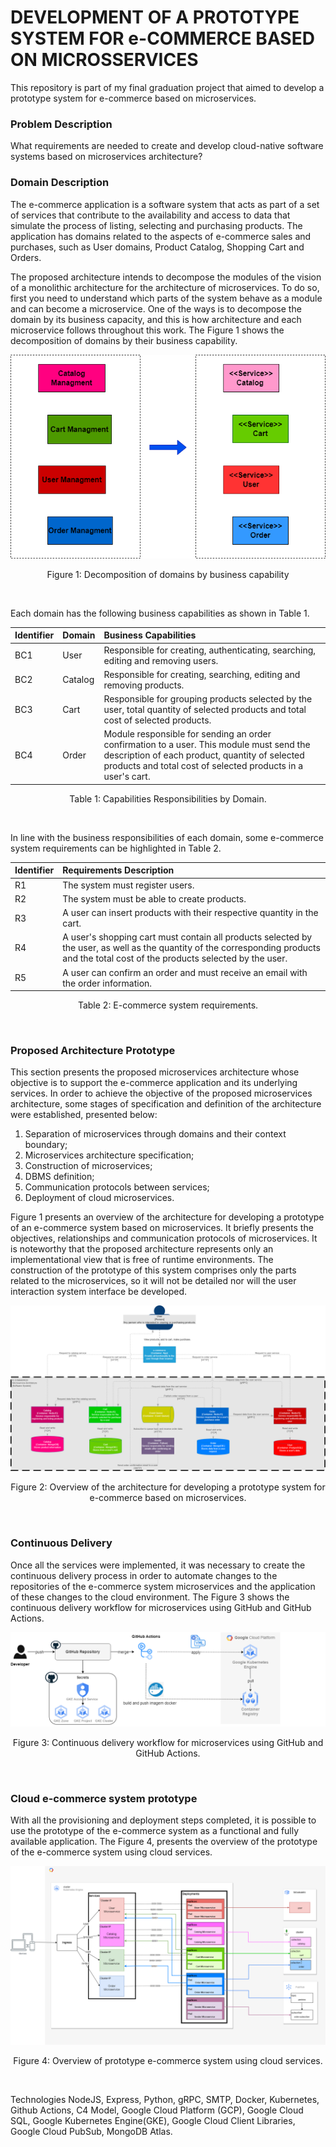 # DEVELOPMENT OF A PROTOTYPE SYSTEM FOR e-COMMERCE BASED ON MICROSSERVICES

This repository is part of my final graduation project that aimed to develop a prototype system for e-commerce based on microservices.

### Problem Description

What requirements are needed to create and develop cloud-native software systems based on microservices architecture?

### Domain Description

The e-commerce application is a software system that acts as part of a set of services that contribute to the availability and access to data that simulate the process of listing, selecting and purchasing products. The application has domains related to the  aspects of e-commerce sales and purchases, such as User domains, Product Catalog, Shopping Cart and Orders.

The proposed architecture intends to decompose the modules of the vision of a monolithic architecture for the architecture of microservices. To do so, first you need to understand which parts of the system behave as a module and can become a microservice. One of the ways is to decompose the domain by its business capacity, and this is how architecture and each microservice follows throughout this work. The Figure 1 shows the decomposition of domains by their business capability.

<div align="center">
  
![image](./docs/businessCapability/EN-businessCapability.drawio.png)
  <p>Figure 1: Decomposition of domains by business capability</p>
  <br>
</div>

Each domain has the following business capabilities as shown in Table 1.

Identifier    | Domain  | Business Capabilities 
-----------   | ------- | :------
BC1           | User    | Responsible for creating, authenticating, searching, editing and removing users.
BC2           | Catalog | Responsible for creating, searching, editing and removing products.
BC3           | Cart    | Responsible for grouping products selected by the user, total quantity of selected products and total cost of selected products.
BC4           | Order   | Module responsible for sending an order confirmation to a user. This module must send the description of each product, quantity of selected products and total cost of selected products in a user's cart.

<div align="center">
  <p>Table 1: Capabilities Responsibilities by Domain.</p>
  <br>
</div>

In line with the business responsibilities of each domain, some e-commerce system requirements can be highlighted in Table 2.

Identifier  | Requirements Description
---------   | :------
R1          | The system must register users.
R2          | The system must be able to create products.
R3          | A user can insert products with their respective quantity in the cart.
R4          | A user's shopping cart must contain all products selected by the user, as well as the quantity of the corresponding products and the total cost of the products selected by the user.
R5          | A user can confirm an order and must receive an email with the order information.

<div align="center">
  <p>Table 2: E-commerce system requirements.</p>
  <br>
</div>

### Proposed Architecture Prototype

This section presents the proposed microservices architecture whose objective is to support the e-commerce application and its underlying services. In order to achieve the objective of the proposed microservices architecture, some stages of specification and definition of the architecture were established, presented below:
  1. Separation of microservices through domains and their context boundary;
  2. Microservices architecture specification;
  3. Construction of microservices;
  4. DBMS definition;
  5. Communication protocols between services;
  6. Deployment of cloud microservices.

Figure 1 presents an overview of the architecture for developing a prototype of an e-commerce system based on microservices. It briefly presents the objectives, relationships and communication protocols of microservices. It is noteworthy that the proposed architecture represents only an implementational view that is free of runtime environments. The construction of the prototype of this system comprises only the parts related to the microservices, so it will not be detailed nor will the user interaction system interface be developed.

<div align="center">
  
  ![image](./docs/EN-containers.drawio.png)
    <p>Figure 2: Overview of the architecture for developing a prototype system for e-commerce based on microservices.</p>
    <br>
</div>

### Continuous Delivery

Once all the services were implemented, it was necessary to create the continuous delivery process in order to automate changes to the repositories of the e-commerce system microservices and the application of these changes to the cloud environment. The Figure 3 shows the continuous delivery workflow for microservices using GitHub and GitHub Actions.

<div align="center">
  
![image](./docs/EN-pipeline-deploy.drawio.png)
  <p>Figure 3: Continuous delivery workflow for microservices using GitHub and GitHub Actions.</p>
  <br>
</div>

### Cloud e-commerce system prototype

With all the provisioning and deployment steps completed, it is possible to use the prototype of the e-commerce system as a functional and fully available application. The Figure 4, presents the overview of the prototype of the e-commerce system using cloud services.


<div align="center">
  
![image](./docs/EN-kubernetes-cluster-details-gcp.drawio.png)
  <p>Figure 4: Overview of prototype e-commerce system using cloud services.</p>
  <br>
</div>

Technologies
NodeJS, Express, Python, gRPC, SMTP, Docker, Kubernetes, Github Actions, C4 Model, Google Cloud Platform (GCP), Google Cloud SQL, Google Kubernetes Engine(GKE), Google Cloud Client Libraries, Google Cloud PubSub, MongoDB Atlas.
